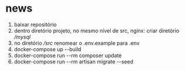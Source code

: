 # news

1. baixar repositório
2. dentro diretório projeto, no mesmo nível de src, nginx: criar diretório */mysql*
3. no diretório */src* renomear o .env.example para .env
4. docker-compose up --build
5. docker-compose run --rm composer update
6. docker-compose run --rm artisan migrate --seed
